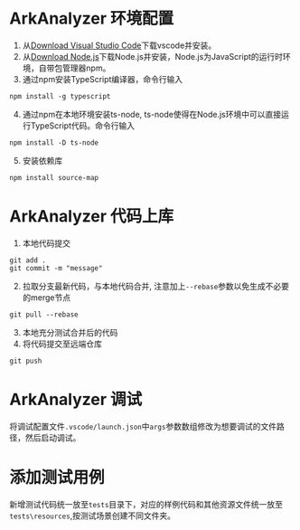 # ArkAnalyzer 环境配置
1. 从[Download Visual Studio Code](https://code.visualstudio.com/download)下载vscode并安装。
2. 从[Download Node.js](https://nodejs.org/en/download/current)下载Node.js并安装，Node.js为JavaScript的运行时环境，自带包管理器npm。
3. 通过npm安装TypeScript编译器，命令行输入
```shell
npm install -g typescript
```
4. 通过npm在本地环境安装ts-node, ts-node使得在Node.js环境中可以直接运行TypeScript代码。命令行输入
```shell
npm install -D ts-node
```
5. 安装依赖库
```shell
npm install source-map
```

# ArkAnalyzer 代码上库
1. 本地代码提交
```shell
git add .
git commit -m "message"
```
2. 拉取分支最新代码，与本地代码合并, 注意加上`--rebase`参数以免生成不必要的merge节点
```shell
git pull --rebase
```
3. 本地充分测试合并后的代码
4. 将代码提交至远端仓库
```shell
git push
```

# ArkAnalyzer 调试
将调试配置文件`.vscode/launch.json`中`args`参数数组修改为想要调试的文件路径，然后启动调试。

# 添加测试用例
新增测试代码统一放至`tests`目录下，对应的样例代码和其他资源文件统一放至`tests\resources`,按测试场景创建不同文件夹。
